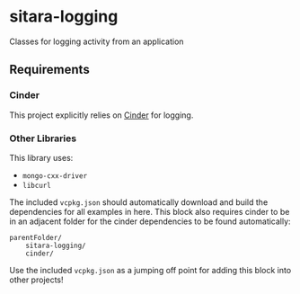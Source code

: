 # sitara-logging

Classes for logging activity from an application

## Requirements

### Cinder

This project explicitly relies on [Cinder](https://github.com/cinder/cinder) for logging.

### Other Libraries

This library uses:

-   `mongo-cxx-driver`
-   `libcurl`

The included `vcpkg.json` should automatically download and build the dependencies for all examples in here.  This block also requires cinder to be in an adjacent folder for the cinder dependencies to be found automatically:

    parentFolder/
        sitara-logging/
        cinder/

Use the included `vcpkg.json` as a jumping off point for adding this block into other projects!
